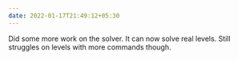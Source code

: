 ```yaml
---
date: 2022-01-17T21:49:12+05:30
---
```

Did some more work on the solver. It can now solve real levels. Still
struggles on levels with more commands though.

